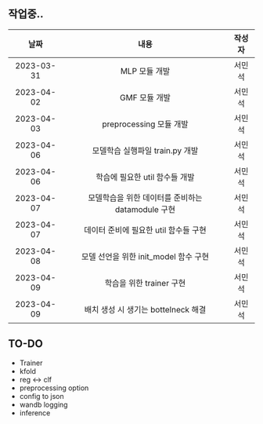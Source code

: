 작업중..
---
|날짜|내용|작성자|
|:---:|:---:|:---:|
|2023-03-31|MLP 모듈 개발|서민석|
|2023-04-02|GMF 모듈 개발|서민석|
|2023-04-03|preprocessing 모듈 개발|서민석|
|2023-04-06|모델학습 실행파일 train.py 개발|서민석|
|2023-04-06|학습에 필요한 util 함수들 개발|서민석|
|2023-04-07|모델학습을 위한 데이터를 준비하는 datamodule 구현|서민석|
|2023-04-07|데이터 준비에 필요한 util 함수들 구현|서민석|
|2023-04-08|모델 선언을 위한 init_model 함수 구현|서민석|
|2023-04-09|학습을 위한 trainer 구현|서민석|
|2023-04-09|배치 생성 시 생기는 bottelneck 해결|서민석|


TO-DO
---
* Trainer
* kfold
* reg <-> clf
* preprocessing option
* config to json
* wandb logging
* inference
